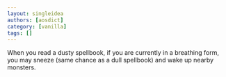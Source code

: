 ```yaml
---
layout: singleidea
authors: [aosdict]
category: [vanilla]
tags: []
---
```

When you read a dusty spellbook, if you are currently in a breathing form, you may sneeze (same chance as a dull spellbook) and wake up nearby monsters.

